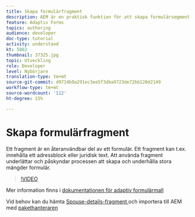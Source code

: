 ```yaml
---
title: Skapa formulärfragment
description: AEM är en praktisk funktion för att skapa formulärsegment som en panel eller en grupp fält endast en gång och återanvända dem i anpassade formulär.
feature: Adaptiv Forms
topics: authoring
audience: developer
doc-type: tutorial
activity: understand
kt: 5862
thumbnail: 37325.jpg
topic: Utveckling
role: Developer
level: Nybörjare
translation-type: tm+mt
source-git-commit: d9714b9a291ec3ee5f3dba9723de72bb120d2149
workflow-type: tm+mt
source-wordcount: '112'
ht-degree: 15%

---
```



# Skapa formulärfragment

Ett fragment är en återanvändbar del av ett formulär. Ett fragment kan t.ex. innehålla ett adressblock eller juridisk text. Att använda fragment underlättar och påskyndar processen att skapa och underhålla stora mängder formulär.


>[!VIDEO](https://video.tv.adobe.com/v/37325/quality=9)



Mer information finns i [dokumentationen för adaptiv formulärmall](https://docs.adobe.com/content/help/en/experience-manager-65/forms/adaptive-forms-basic-authoring/adaptive-form-fragments.html)

Vid behov kan du hämta [Spouse-details-fragment ](assets/spouse-details-fragment.zip) och importera till AEM med [pakethanteraren](http://localhost:4502/crx/packmgr/index.jsp)





